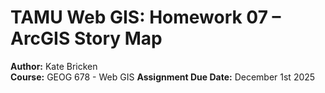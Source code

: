 # TAMU Web GIS: Homework 07 – ArcGIS Story Map

**Author:** Kate Bricken  
**Course:** GEOG 678 - Web GIS
**Assignment Due Date:** December 1st 2025